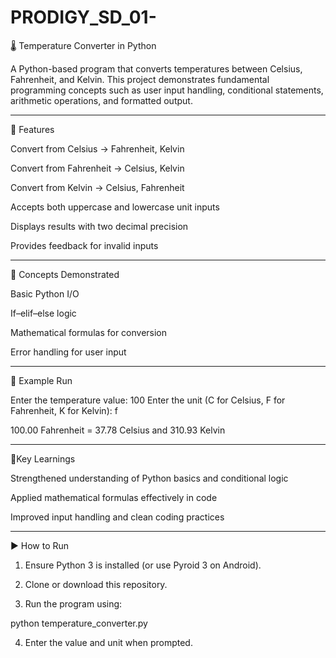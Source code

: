 # PRODIGY_SD_01-
🌡️ Temperature Converter in Python

A Python-based program that converts temperatures between Celsius, Fahrenheit, and Kelvin. This project demonstrates fundamental programming concepts such as user input handling, conditional statements, arithmetic operations, and formatted output.


---

🔧 Features

Convert from Celsius → Fahrenheit, Kelvin

Convert from Fahrenheit → Celsius, Kelvin

Convert from Kelvin → Celsius, Fahrenheit

Accepts both uppercase and lowercase unit inputs

Displays results with two decimal precision

Provides feedback for invalid inputs



---

🧠 Concepts Demonstrated

Basic Python I/O

If–elif–else logic

Mathematical formulas for conversion

Error handling for user input



---

📸 Example Run

Enter the temperature value: 100
Enter the unit (C for Celsius, F for Fahrenheit, K for Kelvin): f

100.00 Fahrenheit = 37.78 Celsius and 310.93 Kelvin


---
🔑Key Learnings

Strengthened understanding of Python basics and conditional logic

Applied mathematical formulas effectively in code

Improved input handling and clean coding practices

---
▶️ How to Run

1. Ensure Python 3 is installed (or use Pyroid 3 on Android).


2. Clone or download this repository.


3. Run the program using:

python temperature_converter.py


4. Enter the value and unit when prompted.
